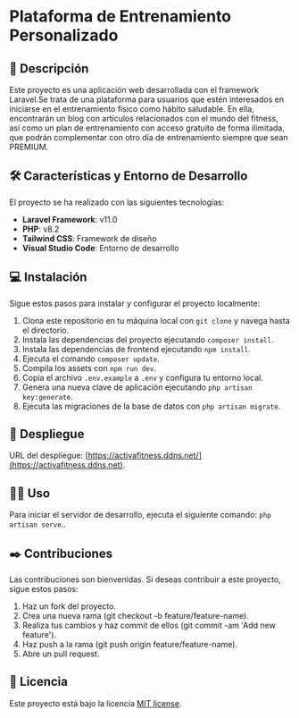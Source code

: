 # Plataforma de Entrenamiento Personalizado

## 📝 Descripción

Este proyecto es una aplicación web desarrollada con el framework Laravel.Se trata de una plataforma para usuarios que estén interesados en iniciarse en el entrenamiento físico como hábito saludable. En ella, encontrarán un blog con artículos relacionados con el mundo del fitness, así como un plan de entrenamiento con acceso gratuito de forma ilimitada, que podrán complementar con otro día de entrenamiento siempre que sean PREMIUM.

## 🛠️ Características y Entorno de Desarrollo

El proyecto se ha realizado con las siguientes tecnologías:

-   **Laravel Framework**: v11.0
-   **PHP**: v8.2
-   **Tailwind CSS**: Framework de diseño
-   **Visual Studio Code**: Entorno de desarrollo

## 💻 Instalación

Sigue estos pasos para instalar y configurar el proyecto localmente:

1. Clona este repositorio en tu máquina local con `git clone` y navega hasta el directorio.
2. Instala las dependencias del proyecto ejecutando `composer install`.
3. Instala las dependencias de frontend ejecutando `npm install`.
4. Ejecuta el comando `composer update`.
5. Compila los assets con `npm run dev`.
6. Copia el archivo `.env.example` a `.env` y configura tu entorno local.
7. Genera una nueva clave de aplicación ejecutando `php artisan key:generate`.
8. Ejecuta las migraciones de la base de datos con `php artisan migrate`.

## 🚀 Despliegue

URL del despliegue: [https://activafitness.ddns.net/](https://activafitness.ddns.net).

## 👩‍💻 Uso

Para iniciar el servidor de desarrollo, ejecuta el siguiente comando: `php artisan serve`..

## ✒️ Contribuciones

Las contribuciones son bienvenidas. Si deseas contribuir a este proyecto, sigue estos pasos:

1. Haz un fork del proyecto.
2. Crea una nueva rama (git checkout -b feature/feature-name).
3. Realiza tus cambios y haz commit de ellos (git commit -am 'Add new feature').
4. Haz push a la rama (git push origin feature/feature-name).
5. Abre un pull request.

## 📄 Licencia

Este proyecto está bajo la licencia [MIT license](https://opensource.org/licenses/MIT).
